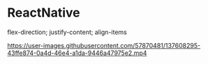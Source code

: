 # ReactNative

flex-direction; justify-content; align-items

https://user-images.githubusercontent.com/57870481/137608295-43ffe874-0a4d-46e4-a1da-9446a47975e2.mp4
